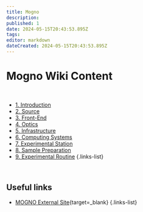 ```yaml
---
title: Mogno
description: 
published: 1
date: 2024-05-15T20:43:53.895Z
tags: 
editor: markdown
dateCreated: 2024-05-15T20:43:53.895Z
---
```


# Mogno Wiki Content

<br>

- [1. Introduction](/Beamlines/Mogno/mgn_intro)
- [2. Source](/Beamlines/Mogno/mgn_source)
- [3. Front-End](/Beamlines/Mogno/mgn_frontend)
- [4. Optics](/Beamlines/Mogno/mgn_optics)
- [5. Infrastructure](/Beamlines/Mogno/mgn_infra)
- [6. Computing Systems](/Beamlines/Mogno/mgn_comp_systems)
- [7. Experimental Station](/Beamlines/Mogno/mgn_exp_station)
- [8. Sample Preparation](/Beamlines/Mogno/mgn_sample_prep)
- [9. Experimental Routine](/Beamlines/Mogno/mgn_exp_routine)
{.links-list}

<br>

## Useful links

- [MOGNO External Site](https://lnls.cnpem.br/grupos/mogno/){target=_blank}
{.links-list}